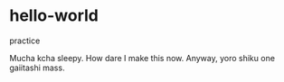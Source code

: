 # hello-world
practice

Mucha kcha sleepy. How dare I make this now.
Anyway, yoro shiku one gaiitashi mass.
